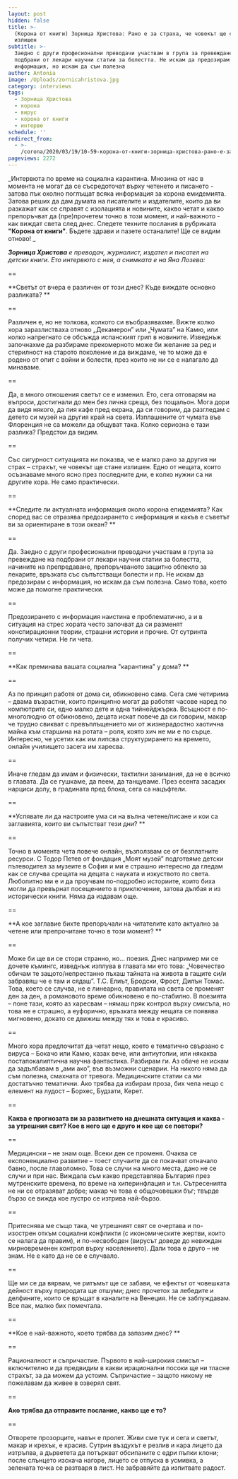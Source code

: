 ```yaml
---
layout: post
hidden: false
title: >-
  (Корона от книги) Зорница Христова: Рано е за страха, че човекът ще стане
  излишен
subtitle: >-
  Заедно с други професионални преводачи участвам в група за превеждане на
  подбрани от лекари научни статии за болестта. Не искам да предозирам с
  информация, но искам да съм полезна
author: Antonia
image: /Uploads/zornicahristova.jpg
category: interviews
tags:
  - Зорница Христова
  - корона
  - вирус
  - корона от книги
  - интервю
schedule: ''
redirect_from:
  - >-
    /corona/2020/03/19/10-59-корона-от-книги-зорница-христова-рано-е-за-страха-че-човекът-ще-стане-излишен.html
pageviews: 2272
---
```

_Интервюта по време на социална карантина.  Мнозина от нас в момента не могат да се съсредоточат върху четенето и писането - затова пък охолно поглъщат всяка информация за корона емидемията. Затова реших да дам думата на писателите и издателите, които да ви разкажат как се справят с изолацията и новините, какво четат и какво препоръчват да (пре)прочетем точно в този момент, и най-важното - как виждат света след днес. Следете техните послания в рубриката **"Корона от книги"**. Бъдете здрави и пазете останалите! Ще се видим отново! _

_**Зорница Христова** е преводач, журналист, издател и писател на детски книги. Ето интервюто с нея, а снимката е на Яна Лозева:_

\==

**Светът от вчера е различен от този днес? Къде виждате основно разликата? **

\==

Различен е, но не толкова, колкото си въобразявахме. Вижте колко хора заразлистваха отново „Декамерон” или „Чумата” на Камю, или колко напрегнато се обсъжда испанският грип в новините. Изведнъж започнахме да разбираме прекомерното може би желание за ред и стерилност на старото поколение и да виждаме, че то може да е родено от опит с войни и болести, през които не ни се е налагало да минаваме. 

\==

Да, в много отношения светът се е изменил. Ето, сега отговарям на въпроси, достигнали до мен без лична среща, без пощальон. Мога дори да видя някого, да пия кафе пред екрана, да си говорим, да разгледам с детето си музей на другия край на света. Изплашените от чумата във Флоренция не са можели да общуват така. Колко сериозна е тази разлика? Предстои да видим.

\==

Със сигурност ситуацията ни показва, че е малко рано за другия ни страх – страхът, че човекът ще стане излишен. Едно от нещата, които осъзнаваме много ясно през последните дни, е колко нужни са ни другите хора. Не само практически.

\==

**Следите ли актуалната информация около корона епидемията? Как според вас се отразява предозирането с информация и какъв е съветът ви за ориентиране в този океан? **

\==

Да. Заедно с други професионални преводачи участвам в група за превеждане на подбрани от лекари научни статии за болестта, начините на препредаване, препоръчваното защитно облекло за лекарите, връзката със съпътстващи болести и пр. Не искам да предозирам с информация, но искам да съм полезна. Само това, което може да помогне практически.

\==

Предозирането с информация наистина е проблематично, а и в ситуация на стрес хората често започват да си разменят конспирационни теории, страшни истории и прочие. От сутринта получих четири. Не ги чета.

\==

**Как преминава вашата социална "карантина" у дома? **

\==

Аз по принцип работя от дома си, обикновено сама. Сега сме четирима – двама възрастни, които принципно могат да работят часове наред по компютрите си, едно малко дете и една тийнейджърка. Всъщност е по-многолюдно от обикновено, децата искат повече да си говорим, макар че трудно свикват с превъплъщението ми от жизнерадостно хаотична майка към старшина на ротата – роля, която хич не ми е по сърце. Интересно, че усетих как им липсва структурирането на времето, онлайн училището засега им харесва.

\==

Иначе гледам да имам и физически, тактилни занимания, да не е всичко в главата. Да се гушкаме, да пеем, да танцуваме. През есента засадих нарциси долу, в градината пред блока, сега са нацъфтели.

\==

**Успявате ли да настроите ума си на вълна четене/писане и кои са заглавията, които ви съпътстват тези дни? **

\==

Точно в момента чета повече онлайн, възползвам се от безплатните ресурси. С Тодор Петев от фондация „Моят музей” подготвяме детски пътеводител за музеите в София и ми е страшно интересно да гледам как се случва срещата на децата с науката и изкуството по света. Любопитно ми е и да проучвам по-подробно историите, които биха могли да превърнат посещението в приключение, затова дълбая и из исторически книги. Няма да издавам още.

\==

**А кое заглавие бихте препоръчали на читателите като актуално за четене или препрочитане точно в този момент? **

\==

Може би ще ви се стори странно, но… поезия. Днес например ми се дочете къмингс, изведнъж изплува в главата ми ето това: „Човечество обичам те защото/непрестанно пъхаш тайната на живота в гащите си/и забравяш че е там и сядаш”. Т.С. Елиът, Бродски, Фрост, Дилън Томас. Това, което се случва, не е линеарно, правилата на света се променят ден за ден, а романовото време обикновено е по-стабилно. В поезията – поне тази, която аз харесвам – нямаш пряк контрол върху смисъла, но това не е страшно, а еуфорично, връзката между нещата се появява мигновено, докато се движиш между тях и това е красиво. 

\==

Много хора предпочитат да четат нещо, което е тематично свързано с вируса – Бокачо или Камю, казах вече, или антиутопии, или някаква постапокалиптична научна фантастика. Разбирам ги. Аз обаче не искам да задълбавам в „ами ако”, във възможни сценарии. На никого няма да съм полезна, смахната от тревога. Медицинските статии са ми достатъчно тематични. Ако трябва да избирам проза, бих чела нещо с елемент на лудост – Борхес, Будзати, Керет. 

\==

**Каква е прогнозата ви за развитието на днешната ситуация и каква - за утрешния свят? Кое в него ще е друго и кое ще се повтори?**

\==

Медицински – не знам още. Всеки ден се променя. Очаква се експоненциално развитие – тоест случаите да се покачват отначало бавно, после главоломно. Това се случи на много места, дано не се случи и при нас. Виждала съм какво представлява България през мутренските времена, по време на хиперинфлация и т.н. Сътресенията не ни се отразяват добре; макар че това е общочовешки бъг; твърде бързо се вижда кое лустро се изтрива най-бързо. 

\==

Притеснява ме също така, че утрешният свят се очертава и по-изострен откъм социални конфликти (с икономическите жертви, които се налага да правим), и по-несвободен (вирусът доведе до невиждан мирновременен контрол върху населението). Дали това е друго – не знам. Не е като да не се е случвало.

\==

Ще ми се да вярвам, че ритъмът ще се забави, че ефектът от човешката дейност върху природата ще отшуми; днес прочетох за лебедите и делфините, които се връщат в каналите на Венеция. Не се заблуждавам. Все пак, малко бих помечтала.

\==

**Кое е най-важното, което трябва да запазим днес? **

\==

Рационалност и съпричастие. Първото в най-широкия смисъл – включително и да предвидим в какви ирационални посоки ще ни тласне страхът, за да можем да устоим. Съпричастие – защото никому не пожелавам да живее в озверял свят.

\==

**Ако трябва да отправите послание, какво ще е то?**

\==

Отворете прозорците, навън е пролет. Живи сме тук и сега и светът, макар и крехък, е красив. Сутрин въздухът е резлив и кара лицето да изтръпва, а дърветета да потъркват обсипаните с едри пъпки клони; после слънцето изскача нагоре, лицето се отпуска в усмивка, а зелената точка се разтваря в лист. Не забравяйте да изпитвате радост.
